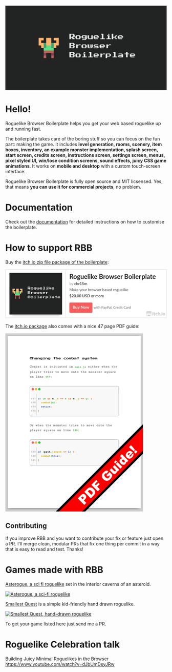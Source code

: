 ![Rogulike Browser Boilerplate header](header.png)

# Hello!

Roguelike Browser Boilerplate helps you get your web based roguelike up and running fast.

The boilerplate takes care of the boring stuff so you can focus on the fun part: making the game.
It includes **level generation, rooms, scenery, item boxes, inventory, an example monster implementation, splash screen, start screen, credits screen, instructions screen, settings screen, menus, pixel styled UI, win/lose condition screens, sound effects, juicy CSS game animations**. It works on **mobile and desktop** with a custom touch-screen interface.

Roguelike Browser Boilerplate is fully open source and MIT licsensed. Yes, that means **you can use it for commercial projects**, no problem.

# Documentation

Check out the [documentation](./Documentation.md) for detailed instructions on how to customise the boilerplate.

# How to support RBB

Buy the [itch.io zip file package of the boilerplate](https://chr15m.itch.io/roguelike-browser-boilerplate):

[![Roguelike Browser Boilerplate itch page](./itch-embed.png)](https://chr15m.itch.io/roguelike-browser-boilerplate)

The [itch.io package](https://chr15m.itch.io/roguelike-browser-boilerplatae) also comes with a nice 47 page PDF guide:

![PDF Guide thumbnail](./screenshots/PDF.png)

## Contributing

If you improve RBB and you want to contribute your fix or feature just open a PR.
I'll merge clean, modular PRs that fix one thing per commit in a way that is easy to read and test.
Thanks!

# Games made with RBB

[Asterogue, a sci fi roguelike](https://asterogue.space) set in the interior caverns of an asteroid.

[![Asterogue, a sci-fi roguelike](https://img.itch.zone/aW1hZ2UvNzYwMDkxLzQ0ODg4MTMuZ2lm/347x500/aTDwJZ.gif)](https://chr15m.itch.io/asterogue)

[Smallest Quest](https://thepunkcollective.itch.io/smallest-quest) is a simple kid-friendly hand drawn roguelike.

[![Smallest Quest, hand-drawn roguelike](https://img.itch.zone/aW1hZ2UvMTA2NjE3MS82ODkwMDM4LmdpZg==/347x500/XdzY%2BJ.gif)](https://thepunkcollective.itch.io/smallest-quest)

To get your game listed here just send me a PR.

# Roguelike Celebration talk

Building Juicy Minimal Roguelikes in the Browser
https://www.youtube.com/watch?v=dJbUmDsyJRw


